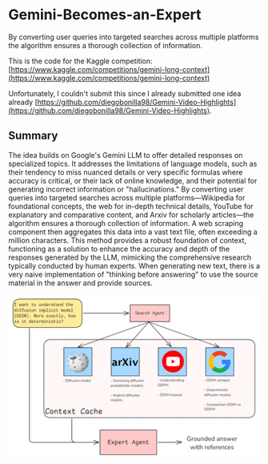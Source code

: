 # Gemini-Becomes-an-Expert
By converting user queries into targeted searches across multiple platforms the algorithm ensures a thorough collection of information.

This is the code for the Kaggle competition: [https://www.kaggle.com/competitions/gemini-long-context](https://www.kaggle.com/competitions/gemini-long-context)

Unfortunately, I couldn't submit this since I already submitted one idea already [https://github.com/diegobonilla98/Gemini-Video-Highlights](https://github.com/diegobonilla98/Gemini-Video-Highlights).


## Summary
The idea builds on Google's Gemini LLM to offer detailed responses on specialized topics. It addresses the limitations of language models, such as their tendency to miss nuanced details or very specific formulas where accuracy is critical, or their lack of online knowledge, and their potential for generating incorrect information or "hallucinations." By converting user queries into targeted searches across multiple platforms—Wikipedia for foundational concepts, the web for in-depth technical details, YouTube for explanatory and comparative content, and Arxiv for scholarly articles—the algorithm ensures a thorough collection of information. A web scraping component then aggregates this data into a vast text file, often exceeding a million characters. This method provides a robust foundation of context, functioning as a solution to enhance the accuracy and depth of the responses generated by the LLM, mimicking the comprehensive research typically conducted by human experts.
When generating new text, there is a very naive implementation of "thinking before answering" to use the source material in the answer and provide sources.

![](./gemini_becomes_an_expert.png)
